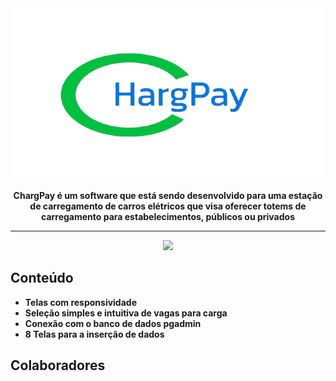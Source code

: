 <div align="center">

  <img src="./Resources/Images/logo-chargepay.png" width="544" style="margin-bottom: 0;"/>
  <p align="center"><strong>ChargPay é um software que está sendo desenvolvido para uma estação de carregamento de carros elétricos que visa oferecer totems de carregamento para estabelecimentos, públicos ou privados<strong></p>
    
</div>

---

<div align="center">
  <img src="./Resources/Images/telaincio-unscreen.gif" width="1280" />
</div>

<div>
  
## Conteúdo

- Telas com responsividade
- Seleção simples e intuitiva de vagas para carga
- Conexão com o banco de dados pgadmin
- 8 Telas para a inserção de dados

## Colaboradores
</div>
